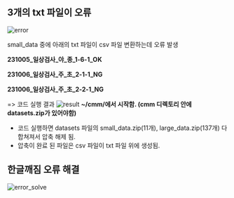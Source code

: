 ## 3개의 txt 파일이 오류
![error](https://github.com/Prcnsi/Deep-learning-based_CMM_Anomaly-detection/assets/87318054/199ba59a-efe9-4f0f-915a-83e17035eee5)

small_data 중에 아래의 txt 파일이 csv 파일 변환하는데 오류 발생

**231005_일상검사_야_종_1-6-1_OK**

**231006_일상검사_주_초_2-1-1_NG**

**231006_일상검사_주_초_2-2-1_NG**

=>
코드 실행 결과
![result](https://github.com/Prcnsi/Deep-learning-based_CMM_Anomaly-detection/assets/87318054/82969671-d771-469d-88bd-b0e37f300ae4)
**~/cmm/에서 시작함. (cmm 디렉토리 안에 datasets.zip가 있어야함)**

- 코드 실행하면 datasets 파일의 small_data.zip(11개), large_data.zip(137개) 다 합쳐져서 압축 해제 됨.
- 압축이 완료 된 파일은 csv 파일이 txt 파일 위에 생성됨.

## 한글깨짐 오류 해결
![error_solve](https://github.com/Prcnsi/Deep-learning-based_CMM_Anomaly-detection/assets/87318054/6d30503a-4237-4c3b-bc43-9bbbe9298319)
